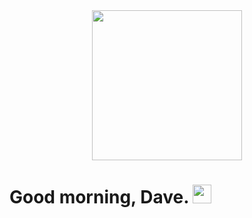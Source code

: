 <div id = "header" align="center">
    <img src="https://media.giphy.com/media/wypKXPQggwaCA/giphy.gif" width="240", height = "240"/> 
</div>

<h1>
  Good morning, Dave.
  <img src="https://media.giphy.com/media/hvRJCLFzcasrR4ia7z/giphy.gif" width="30px"/>
</h1>
 



<!--
**roBertus31/roBertus31** is a ✨ _special_ ✨ repository because its `README.md` (this file) appears on your GitHub profile.

Here are some ideas to get you started:

- 🔭 I’m currently working on ...
- 🌱 I’m currently learning ...
- 👯 I’m looking to collaborate on ...
- 🤔 I’m looking for help with ...
- 💬 Ask me about ...
- 📫 How to reach me: ...
- 😄 Pronouns: ...
- ⚡ Fun fact: ...
-->
